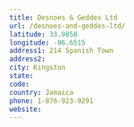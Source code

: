 ```yaml
---
title: Desnoes & Geddes Ltd
url: /desnoes-and-geddes-ltd/
latitude: 33.9858
longitude: -96.6515
address1: 214 Spanish Town
address2: 
city: Kingston
state: 
code: 
country: Jamaica
phone: 1-876-923-9291
website: 
---
```



